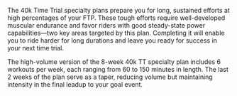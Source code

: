 The 40k Time Trial specialty plans prepare you for long, sustained efforts at high percentages of your FTP. These tough efforts require well-developed muscular endurance and favor riders with good steady-state power capabilities—two key areas targeted by this plan. Completing it will enable you to ride harder for long durations and leave you ready for success in your next time trial. 

The high-volume version of the 8-week 40k TT specialty plan includes 6 workouts per week, each ranging from 60 to 150 minutes in length. The last 2 weeks of the plan serve as a taper, reducing volume but maintaining intensity in the final leadup to your goal event.